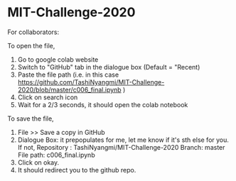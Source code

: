 # MIT-Challenge-2020
For collaborators:

To open the file,
1) Go to google colab website
2) Switch to "GitHub" tab in the dialogue box (Default = "Recent)
3) Paste the file path (i.e. in this case https://github.com/TashiNyangmi/MIT-Challenge-2020/blob/master/c006_final.ipynb )
4) Click on search icon
5) Wait for a 2/3 seconds, it should open the colab notebook

To save the file,
1) File >> Save a copy in GitHub
2) Dialogue Box: it prepopulates for me, let me know if it's sth else for you. If not, 
Repository : TashiNyangmi/MIT-Challenge-2020
Branch: master
File path: c006_final.ipynb
3) Click on okay.
4) It should redirect you to the github repo.
